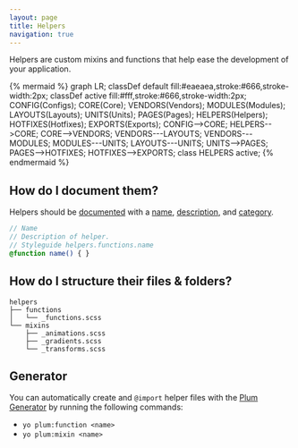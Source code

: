```yaml
---
layout: page
title: Helpers
navigation: true
---
```


Helpers are custom mixins and functions that help ease the development of your application.

{% mermaid %}
graph LR;
    classDef default fill:#eaeaea,stroke:#666,stroke-width:2px;
    classDef active fill:#fff,stroke:#666,stroke-width:2px;
    CONFIG(Configs);
    CORE(Core);
    VENDORS(Vendors);
    MODULES(Modules);
    LAYOUTS(Layouts);
    UNITS(Units);
    PAGES(Pages);
    HELPERS(Helpers);
    HOTFIXES(Hotfixes);
    EXPORTS(Exports);
    CONFIG-->CORE;
    HELPERS-->CORE;
    CORE-->VENDORS;
    VENDORS---LAYOUTS;
    VENDORS---MODULES;
    MODULES---UNITS;
    LAYOUTS---UNITS;
    UNITS-->PAGES;
    PAGES-->HOTFIXES;
    HOTFIXES-->EXPORTS;
    class HELPERS active;
{% endmermaid %}

## How do I document them?

Helpers should be [documented](documentation.html) with a [name](https://github.com/kss-node/kss/blob/spec/SPEC.md#the-heading-and-description), [description](https://github.com/kss-node/kss/blob/spec/SPEC.md#the-heading-and-description), and [category](https://github.com/kss-node/kss/blob/spec/SPEC.md#the-styleguide-reference).

```scss
// Name
// Description of helper.
// Styleguide helpers.functions.name
@function name() { }
```

## How do I structure their files & folders?

```text
helpers
├── functions
│   └── _functions.scss
└── mixins
    ├── _animations.scss
    ├── _gradients.scss
    └── _transforms.scss
```

## Generator

You can automatically create and `@import` helper files with the [Plum Generator](https://github.com/plum-css/generator-plum) by running the following commands:

- `yo plum:function <name>`  
- `yo plum:mixin <name>`
